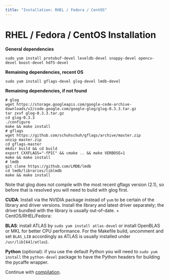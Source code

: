 ```yaml
---
title: "Installation: RHEL / Fedora / CentOS"
---
```


# RHEL / Fedora / CentOS Installation

**General dependencies**

    sudo yum install protobuf-devel leveldb-devel snappy-devel opencv-devel boost-devel hdf5-devel

**Remaining dependencies, recent OS**

    sudo yum install gflags-devel glog-devel lmdb-devel

**Remaining dependencies, if not found**

    # glog
    wget https://storage.googleapis.com/google-code-archive-downloads/v2/code.google.com/google-glog/glog-0.3.3.tar.gz
    tar zxvf glog-0.3.3.tar.gz
    cd glog-0.3.3
    ./configure
    make && make install
    # gflags
    wget https://github.com/schuhschuh/gflags/archive/master.zip
    unzip master.zip
    cd gflags-master
    mkdir build && cd build
    export CXXFLAGS="-fPIC" && cmake .. && make VERBOSE=1
    make && make install
    # lmdb
    git clone https://github.com/LMDB/lmdb
    cd lmdb/libraries/liblmdb
    make && make install

Note that glog does not compile with the most recent gflags version (2.1), so before that is resolved you will need to build with glog first.

**CUDA**: Install via the NVIDIA package instead of `yum` to be certain of the library and driver versions.
Install the library and latest driver separately; the driver bundled with the library is usually out-of-date.
    + CentOS/RHEL/Fedora:

**BLAS**: install ATLAS by `sudo yum install atlas-devel` or install OpenBLAS or MKL for better CPU performance. For the Makefile build, uncomment and set `BLAS_LIB` accordingly as ATLAS is usually installed under `/usr/lib[64]/atlas`).

**Python** (optional): if you use the default Python you will need to `sudo yum install` the `python-devel` package to have the Python headers for building the pycaffe wrapper.

Continue with [compilation](installation.html#compilation).
